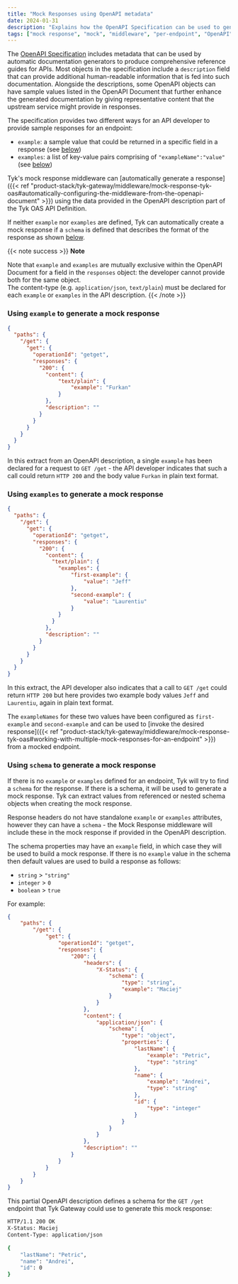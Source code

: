 ```yaml
---
title: "Mock Responses using OpenAPI metadata"
date: 2024-01-31
description: "Explains how the OpenAPI Specification can be used to generate mock responses"
tags: ["mock response", "mock", "middleware", "per-endpoint", "OpenAPI", "OAS"]
---
```


The [OpenAPI Specification](https://learn.openapis.org/specification/docs.html#adding-examples) includes metadata that can be used by automatic documentation generators to produce comprehensive reference guides for APIs. Most objects in the specification include a `description` field that can provide additional human-readable information that is fed into such documentation. Alongside the descriptions, some OpenAPI objects can have sample values listed in the OpenAPI Document that further enhance the generated documentation by giving representative content that the upstream service might provide in responses.

The specification provides two different ways for an API developer to provide sample responses for an endpoint:
- `example`: a sample value that could be returned in a specific field in a response (see [below](#using-example-to-generate-a-mock-response))
- `examples`: a list of key-value pairs comprising of `"exampleName":"value"` (see [below](#using-examples-to-generate-a-mock-response))

Tyk's mock response middleware can [automatically generate a response]({{< ref "product-stack/tyk-gateway/middleware/mock-response-tyk-oas#automatically-configuring-the-middleware-from-the-openapi-document" >}}) using the data provided in the OpenAPI description part of the Tyk OAS API Definition.

If neither `example` nor `examples` are defined, Tyk can automatically create a mock response if a `schema` is defined that describes the format of the response as shown [below](#using-schema-to-generate-a-mock-response).

{{< note success >}}
**Note**  

Note that `example` and `examples` are mutually exclusive within the OpenAPI Document for a field in the `responses` object: the developer cannot provide both for the same object.
<br>The content-type (e.g. `application/json`, `text/plain`) must be declared for each `example` or `examples` in the API description.
{{< /note >}}

### Using `example` to generate a mock response

``` json {hl_lines=["9-11"],linenos=true, linenostart=1}
{
  "paths": {
    "/get": {
      "get": {
        "operationId": "getget",
        "responses": {
          "200": {
            "content": {
                "text/plain": {
                    "example": "Furkan"
                }
            },
            "description": ""
          }
        }
      }
    }
  }
}
```
In this extract from an OpenAPI description, a single `example` has been declared for a request to `GET /get` - the API developer indicates that such a call could return `HTTP 200` and the body value `Furkan` in plain text format.

### Using `examples` to generate a mock response

``` json {hl_lines=["9-18"],linenos=true, linenostart=1}
{  
  "paths": {
    "/get": {
      "get": {
        "operationId": "getget",
        "responses": {
          "200": {
            "content": {
              "text/plain": {
                "examples": {
                    "first-example": {
                        "value": "Jeff"
                    },
                    "second-example": {
                        "value": "Laurentiu"
                    }
                }
              }
            },
            "description": ""
          }
        }
      }
    }
  }
}
```
In this extract, the API developer also indicates that a call to `GET /get` could return `HTTP 200` but here provides two example body values `Jeff` and `Laurentiu`, again in plain text format.

The `exampleNames` for these two values have been configured as `first-example` and `second-example` and can be used to [invoke the desired response]({{< ref "product-stack/tyk-gateway/middleware/mock-response-tyk-oas#working-with-multiple-mock-responses-for-an-endpoint" >}}) from a mocked endpoint.

### Using `schema` to generate a mock response

If there is no `example` or `examples` defined for an endpoint, Tyk will try to find a `schema` for the response. If there is a schema, it will be used to generate a mock response. Tyk can extract values from referenced or nested schema objects when creating the mock response.

Response headers do not have standalone `example` or `examples` attributes, however they can have a `schema` - the Mock Response middleware will include these in the mock response if provided in the OpenAPI description.

The schema properties may have an `example` field, in which case they will be used to build a mock response. If there is no `example` value in the schema then default values are used to build a response as follows:
- `string` > `"string"`
- `integer` > `0`
- `boolean` > `true`

For example:
``` json {hl_lines=["10-13", "18-33"],linenos=true, linenostart=1}
{
    "paths": {
        "/get": {
            "get": {
                "operationId": "getget",
                "responses": {
                    "200": {
                        "headers": {
                            "X-Status": {
                                "schema": {
                                    "type": "string",
                                    "example": "Maciej"
                                }
                            }
                        },
                        "content": {
                            "application/json": {
                                "schema": {
                                    "type": "object",
                                    "properties": {
                                        "lastName": {
                                            "example": "Petric",
                                            "type": "string"
                                        },
                                        "name": {
                                            "example": "Andrei",
                                            "type": "string"
                                        },
                                        "id": {
                                            "type": "integer"
                                        }
                                    }
                                }
                            }
                        },
                        "description": ""
                    }
                }
            }
        }
    }
}
```

This partial OpenAPI description defines a schema for the `GET /get` endpoint that Tyk Gateway could use to generate this mock response:

``` bash
HTTP/1.1 200 OK
X-Status: Maciej
Content-Type: application/json
 
{
    "lastName": "Petric",
    "name": "Andrei",
    "id": 0
}
```